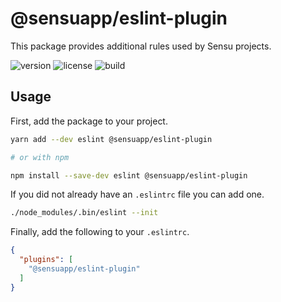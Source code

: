 # @sensuapp/eslint-plugin

This package provides additional rules used by Sensu projects.

![version](http://img.shields.io/npm/v/@sensuapp/eslint-plugin.svg?style=flat-square)
![license](http://img.shields.io/npm/l/@sensuapp/eslint-plugin.svg?style=flat-square)
![build](https://img.shields.io/travis/sensu/eslint-plugin/master.svg?style=flat-square)

## Usage

First, add the package to your project.

```sh
yarn add --dev eslint @sensuapp/eslint-plugin

# or with npm

npm install --save-dev eslint @sensuapp/eslint-plugin
```

If you did not already have an `.eslintrc` file you can add one.

```sh
./node_modules/.bin/eslint --init
```

Finally, add the following to your `.eslintrc`.

```json
{
  "plugins": [
    "@sensuapp/eslint-plugin"
  ]
}
```
